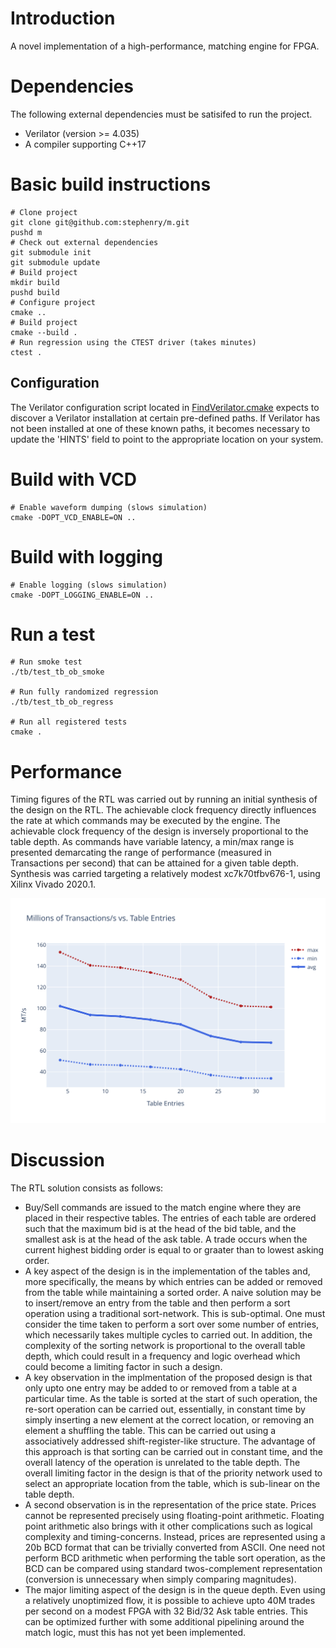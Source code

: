 # Introduction

A novel implementation of a high-performance, matching engine for FPGA.

# Dependencies

The following external dependencies must be satisifed to run the project.

* Verilator (version >= 4.035)
* A compiler supporting C++17

# Basic build instructions

``` shell
# Clone project
git clone git@github.com:stephenry/m.git
pushd m
# Check out external dependencies
git submodule init
git submodule update
# Build project
mkdir build
pushd build
# Configure project
cmake ..
# Build project
cmake --build .
# Run regression using the CTEST driver (takes minutes)
ctest .
```

## Configuration

The Verilator configuration script located in
[FindVerilator.cmake](./cmake/FindVerilator.cmake) expects to discover
a Verilator installation at certain pre-defined paths. If Verilator
has not been installed at one of these known paths, it becomes
necessary to update the 'HINTS' field to point to the appropriate
location on your system.

# Build with VCD

``` shell
# Enable waveform dumping (slows simulation)
cmake -DOPT_VCD_ENABLE=ON ..
```

# Build with logging

``` shell
# Enable logging (slows simulation)
cmake -DOPT_LOGGING_ENABLE=ON ..
```

# Run a test

``` shell
# Run smoke test
./tb/test_tb_ob_smoke

# Run fully randomized regression
./tb/test_tb_ob_regress

# Run all registered tests
cmake .
```

# Performance

Timing figures of the RTL was carried out by running an initial
synthesis of the design on the RTL. The achievable clock frequency
directly influences the rate at which commands may be executed by the
engine. The achievable clock frequency of the design is inversely
proportional to the table depth. As commands have variable latency, a
min/max range is presented demarcating the range of performance
(measured in Transactions per second) that can be attained for a given
table depth. Synthesis was carried targeting a relatively modest
xc7k70tfbv676-1, using Xilinx Vivado 2020.1.

![synth_analysis](./doc/synth_analysis.svg)

# Discussion

The RTL solution consists as follows:

* Buy/Sell commands are issued to the match engine where they are
  placed in their respective tables. The entries of each table are
  ordered such that the maximum bid is at the head of the bid table,
  and the smallest ask is at the head of the ask table. A trade occurs
  when the current highest bidding order is equal to or graater than
  to lowest asking order.
* A key aspect of the design is in the implementation of the tables
  and, more specifically, the means by which entries can be added or
  removed from the table while maintaining a sorted order. A naive
  solution may be to insert/remove an entry from the table and then
  perform a sort operation using a traditional sort-network. This is
  sub-optimal. One must consider the time taken to perform a sort over
  some number of entries, which necessarily takes multiple cycles to
  carried out. In addition, the complexity of the sorting network is
  proportional to the overall table depth, which could result in a
  frequency and logic overhead which could become a limiting factor in
  such a design.
* A key observation in the implmentation of the proposed design is
  that only upto one entry may be added to or removed from a table at
  a particular time. As the table is sorted at the start of such
  operation, the re-sort operation can be carried out, essentially, in
  constant time by simply inserting a new element at the correct
  location, or removing an element a shuffling the table. This can be
  carried out using a associatively addressed shift-register-like
  structure. The advantage of this approach is that sorting can be
  carried out in constant time, and the overall latency of the
  operation is unrelated to the table depth. The overall limiting
  factor in the design is that of the priority network used to select
  an appropriate location from the table, which is sub-linear on the
  table depth.
* A second observation is in the representation of the price
  state. Prices cannot be represented precisely using floating-point
  arithmetic. Floating point arithmetic also brings with it other
  complications such as logical complexity and
  timing-concerns. Instead, prices are represented using a 20b BCD
  format that can be trivially converted from ASCII. One need not
  perform BCD arithmetic when performing the table sort operation,
  as the BCD can be compared using standard twos-complement
  representation (conversion is unnecessary when simply comparing
  magnitudes).
* The major limiting aspect of the design is in the queue depth. Even
  using a relatively unoptimized flow, it is possible to achieve upto
  40M trades per second on a modest FPGA with 32 Bid/32 Ask table
  entries. This can be optimized further with some additional
  pipelining around the match logic, must this has not yet been
  implemented.

